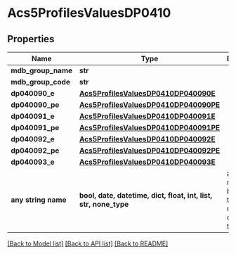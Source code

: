 # Acs5ProfilesValuesDP0410


## Properties
Name | Type | Description | Notes
------------ | ------------- | ------------- | -------------
**mdb_group_name** | **str** |  | 
**mdb_group_code** | **str** |  | 
**dp040090_e** | [**Acs5ProfilesValuesDP0410DP040090E**](Acs5ProfilesValuesDP0410DP040090E.md) |  | 
**dp040090_pe** | [**Acs5ProfilesValuesDP0410DP040090PE**](Acs5ProfilesValuesDP0410DP040090PE.md) |  | 
**dp040091_e** | [**Acs5ProfilesValuesDP0410DP040091E**](Acs5ProfilesValuesDP0410DP040091E.md) |  | 
**dp040091_pe** | [**Acs5ProfilesValuesDP0410DP040091PE**](Acs5ProfilesValuesDP0410DP040091PE.md) |  | 
**dp040092_e** | [**Acs5ProfilesValuesDP0410DP040092E**](Acs5ProfilesValuesDP0410DP040092E.md) |  | 
**dp040092_pe** | [**Acs5ProfilesValuesDP0410DP040092PE**](Acs5ProfilesValuesDP0410DP040092PE.md) |  | 
**dp040093_e** | [**Acs5ProfilesValuesDP0410DP040093E**](Acs5ProfilesValuesDP0410DP040093E.md) |  | 
**any string name** | **bool, date, datetime, dict, float, int, list, str, none_type** | any string name can be used but the value must be the correct type | [optional]

[[Back to Model list]](../README.md#documentation-for-models) [[Back to API list]](../README.md#documentation-for-api-endpoints) [[Back to README]](../README.md)



